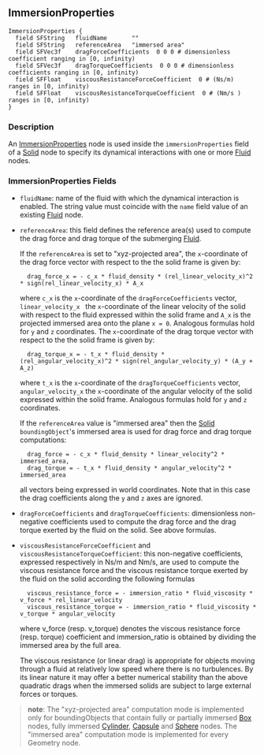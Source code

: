 ## ImmersionProperties

```
ImmersionProperties {
  field SFString   fluidName       ""
  field SFString   referenceArea   "immersed area"
  field SFVec3f    dragForceCoefficients  0 0 0 # dimensionless coefficient ranging in [0, infinity)
  field SFVec3f    dragTorqueCoefficients  0 0 0 # dimensionless coefficients ranging in [0, infinity)
  field SFFloat    viscousResistanceForceCoefficient  0 # (Ns/m) ranges in [0, infinity)
  field SFFloat    viscousResistanceTorqueCoefficient  0 # (Nm/s ) ranges in [0, infinity)
}
```

### Description

An [ImmersionProperties](reference/immersionproperties.md#immersionproperties)
node is used inside the `immersionProperties` field of a
[Solid](reference/solid.md#solid) node to specify its dynamical interactions
with one or more [Fluid](reference/fluid.md#fluid) nodes.

### ImmersionProperties Fields

- `fluidName`: name of the fluid with which the dynamical interaction is enabled.
The string value must coincide with the `name` field value of an existing
[Fluid](reference/fluid.md#fluid) node.

- `referenceArea`: this field defines the reference area(s) used to compute the
drag force and drag torque of the submerging [Fluid](reference/fluid.md#fluid).

    If the `referenceArea` is set to "xyz-projected area", the `x`-coordinate of the
    drag force vector with respect to the the solid frame is given by:

        drag_force_x = - c_x * fluid_density * (rel_linear_velocity_x)^2 * sign(rel_linear_velocity_x) * A_x

    where `c_x` is the `x`-coordinate of the `dragForceCoefficients` vector,
    `linear_velocity_x ` the `x`-coordinate of the linear velocity of the solid with
    respect to the fluid expressed within the solid frame and `A_x` is the projected
    immersed area onto the plane `x = 0`. Analogous formulas hold for `y` and `z`
    coordinates.  The `x`-coordinate of the drag torque vector with respect to the
    the solid frame is given by:

        drag_torque_x = - t_x * fluid_density * (rel_angular_velocity_x)^2 * sign(rel_angular_velocity_y) * (A_y + A_z)

    where `t_x` is the `x`-coordinate of the `dragTorqueCoefficients` vector,
    `angular_velocity_x` the `x`-coordinate of the angular velocity of the solid
    expressed within the solid frame. Analogous formulas hold for `y` and `z`
    coordinates.

    If the `referenceArea` value is "immersed area" then the
    [Solid](reference/solid.md#solid) `boundingObject`'s immersed area is used for
    drag force and drag torque computations:

        drag_force = - c_x * fluid_density * linear_velocity^2 * immersed_area,
        drag_torque = - t_x * fluid_density * angular_velocity^2 * immersed_area

    all vectors being expressed in world coordinates. Note that in this case the
    drag coefficients along the `y` and `z` axes are ignored.

- `dragForceCoefficients` and `dragTorqueCoefficients`: dimensionless non-negative
coefficients used to compute the drag force and the drag torque exerted by the
fluid on the solid. See above formulas.

- `viscousResistanceForceCoefficient` and `viscousResistanceTorqueCoefficient`:
this non-negative coefficients, expressed respectively in Ns/m and Nm/s, are
used to compute the viscous resistance force and the viscous resistance torque
exerted by the fluid on the solid according the following formulas

        viscous_resistance_force = - immersion_ratio * fluid_viscosity * v_force * rel_linear_velocity
        viscous_resistance_torque = - immersion_ratio * fluid_viscosity * v_torque * angular_velocity

    where v\_force (resp. v\_torque) denotes the viscous resistance force (resp.
    torque) coefficient and immersion\_ratio is obtained by dividing the immersed
    area by the full area.

    The viscous resistance (or linear drag) is appropriate for objects moving
    through a fluid at relatively low speed where there is no turbulences. By its
    linear nature it may offer a better numerical stability than the above quadratic
    drags when the immersed solids are subject to large external forces or torques.

> **note**: The "xyz-projected area" computation mode is implemented only for
boundingObjects that contain fully or partially immersed
[Box](reference/box.md#box) nodes, fully immersed
[Cylinder](reference/cylinder.md#cylinder),
[Capsule](reference/capsule.md#capsule) and [Sphere](reference/sphere.md#sphere)
nodes. The "immersed area" computation mode is implemented for every Geometry
node.

